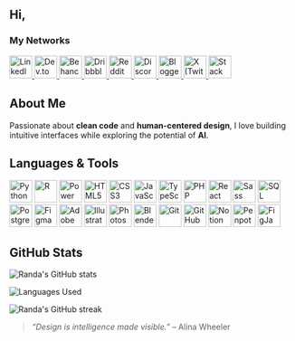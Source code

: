 ## Hi,
### My Networks
<p align="left">
  <!-- LinkedIn -->
  <a href="https://www.linkedin.com/in/randa-lakab-4b9125389/" target="_blank">
    <img src="https://cdn.jsdelivr.net/gh/devicons/devicon/icons/linkedin/linkedin-original.svg" alt="LinkedIn" width="40" height="40"/>
  </a>

  <!-- Dev.to -->
  <a href="https://dev.to/randa_lakab" target="_blank">
    <img src="https://cdn.simpleicons.org/devdotto/0A0A0A" alt="Dev.to" width="40" height="40"/>
  </a>

  <!-- Behance -->
  <a href="https://www.behance.net/randalakab" target="_blank">
    <img src="https://cdn.jsdelivr.net/gh/devicons/devicon/icons/behance/behance-original.svg" alt="Behance" width="40" height="40"/>
  </a>

   <!-- Dribbble -->
  <a href="https://dribbble.com/randa_lakab" target="_blank">
    <img src="https://cdn.simpleicons.org/dribbble/ea4c89" alt="Dribbble" width="40" height="40"/>
  </a>
  
  <!-- Reddit -->
  <a href="https://www.reddit.com/user/randa_lakab/?utm_source=share&utm_medium=web3x&utm_name=web3xcss&utm_term=1&utm_content=share_button" target="_blank">
    <img src="https://cdn.simpleicons.org/reddit/FF4500" alt="Reddit" width="40" height="40"/>
  </a>

  <!-- Discord -->
  <a href="https://discord.gg/ebXwq5PN" target="_blank">
    <img src="https://cdn.simpleicons.org/discord/5865F2" alt="Discord" width="40" height="40"/>
  </a>

  <!-- Blogger -->
  <a href="https://www.blogger.com/profile/15745774904541617435" target="_blank">
    <img src="https://cdn.simpleicons.org/blogger/FF5722" alt="Blogger" width="40" height="40"/>
  </a>

  <!-- Twitter (X) -->
  <a href="https://x.com/randa_lakab" target="_blank">
    <img src="https://cdn.simpleicons.org/x/000000" alt="X (Twitter)" width="40" height="40"/>
  </a>

  <!-- Stack Overflow -->
  <a href="https://stackoverflow.com/users/22951480/randa-lakab?tab=profile" target="_blank">
    <img src="https://cdn.simpleicons.org/stackoverflow/F48024" alt="Stack Overflow" width="40" height="40"/>
  </a>
</p>


## About Me
Passionate about **clean code** and **human-centered design**, I love building intuitive interfaces while exploring the potential of **AI**.  
 

## Languages & Tools

<p align="left">
  <img src="https://cdn.jsdelivr.net/gh/devicons/devicon/icons/python/python-original.svg" alt="Python" width="40" height="40" title="Python"/>
  <img src="https://cdn.jsdelivr.net/gh/devicons/devicon/icons/r/r-original.svg" alt="R" width="40" height="40" title="R"/>
  <img src="https://upload.wikimedia.org/wikipedia/commons/c/cf/New_Power_BI_Logo.svg" alt="Power BI" width="40" height="40" title="Power BI"/>
  <img src="https://cdn.jsdelivr.net/gh/devicons/devicon/icons/html5/html5-original.svg" alt="HTML5" width="40" height="40" title="HTML5"/>
  <img src="https://cdn.jsdelivr.net/gh/devicons/devicon/icons/css3/css3-original.svg" alt="CSS3" width="40" height="40" title="CSS3" />
  <img src="https://cdn.jsdelivr.net/gh/devicons/devicon/icons/javascript/javascript-original.svg" alt="JavaScript" width="40" height="40" title="JavaScript"/>
  <img src="https://cdn.jsdelivr.net/gh/devicons/devicon/icons/typescript/typescript-original.svg" alt="TypeScript" width="40" height="40" title="TypeScript"/>
  <img src="https://cdn.jsdelivr.net/gh/devicons/devicon/icons/php/php-original.svg" alt="PHP" width="40" height="40" title="PHP"/>
  <img src="https://cdn.jsdelivr.net/gh/devicons/devicon/icons/react/react-original.svg" alt="React" width="40" height="40" title="React"/>
  <img src="https://cdn.jsdelivr.net/gh/devicons/devicon/icons/sass/sass-original.svg" alt="Sass" width="40" height="40" title="Sass"/>
  <img src="https://cdn.jsdelivr.net/gh/devicons/devicon/icons/mysql/mysql-original.svg" alt="SQL" width="40" height="40" title="SQL"/>
  <img src="https://cdn.jsdelivr.net/gh/devicons/devicon/icons/postgresql/postgresql-original.svg" alt="PostgreSQL" width="40" height="40" title="PostgreSQL"/>
  <img src="https://cdn.jsdelivr.net/gh/devicons/devicon/icons/figma/figma-original.svg" alt="Figma" width="40" height="40" title="Figma"/>
  <img src="https://cdn.jsdelivr.net/gh/devicons/devicon/icons/xd/xd-plain.svg" alt="Adobe XD" width="40" height="40" title="Adobe XD"/>
  <img src="https://cdn.jsdelivr.net/gh/devicons/devicon/icons/illustrator/illustrator-plain.svg" alt="Illustrator" width="40" height="40" title="Adobe Illustrator"/>
  <img src="https://cdn.jsdelivr.net/gh/devicons/devicon/icons/photoshop/photoshop-plain.svg" alt="Photoshop" width="40" height="40" title="Adobe Photoshop"/>
  <img src="https://cdn.jsdelivr.net/gh/devicons/devicon/icons/blender/blender-original.svg" alt="Blender" width="40" height="40" title="Blender"/>
  <img src="https://cdn.jsdelivr.net/gh/devicons/devicon/icons/git/git-original.svg" alt="Git" width="40" height="40" title="Git"/>
  <img src="https://cdn.jsdelivr.net/gh/devicons/devicon/icons/github/github-original.svg" alt="GitHub" width="40" height="40" title="GitHub"/>
  <img src="https://cdn.jsdelivr.net/gh/simple-icons/simple-icons/icons/notion.svg" alt="Notion" width="40" height="40" title="Notion"/>
  <img src="https://cdn.jsdelivr.net/gh/simple-icons/simple-icons/icons/penpot.svg" alt="Penpot" width="40" height="40" title="Penpot"/>
  <img src="https://cdn.jsdelivr.net/gh/simple-icons/simple-icons/icons/figma.svg" alt="FigJam" width="40" height="40" title="FigJam"/>
</p>


##  GitHub Stats
![Randa's GitHub stats](https://github-readme-stats.vercel.app/api?username=Randa-Lakab&show_icons=true&theme=radical)  

![Languages Used](https://github-readme-stats.vercel.app/api/top-langs/?username=Randa-Lakab&layout=compact&theme=radical&custom_title=Languages%20Used)
 
![Randa's GitHub streak](https://streak-stats.demolab.com?user=Randa-Lakab&theme=radical)


> *“Design is intelligence made visible.”* – Alina Wheeler
